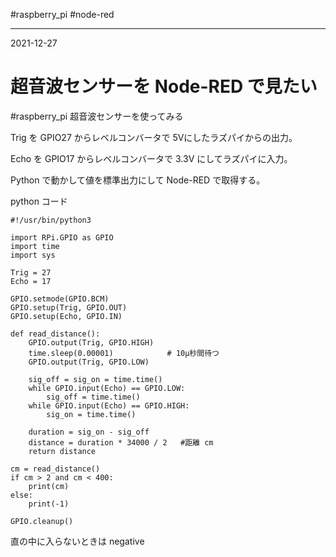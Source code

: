 #raspberry_pi  #node-red 

---
2021-12-27

#  超音波センサーを Node-RED で見たい

#raspberry_pi   超音波センサーを使ってみる

Trig を GPIO27 からレベルコンバータで 5Vにしたラズパイからの出力。

Echo を GPIO17 からレベルコンバータで 3.3V にしてラズパイに入力。

Python で動かして値を標準出力にして Node-RED で取得する。


python コード

```python3
#!/usr/bin/python3
 
import RPi.GPIO as GPIO
import time
import sys
 
Trig = 27
Echo = 17
 
GPIO.setmode(GPIO.BCM)
GPIO.setup(Trig, GPIO.OUT)
GPIO.setup(Echo, GPIO.IN)

def read_distance():
    GPIO.output(Trig, GPIO.HIGH)
    time.sleep(0.00001)            # 10μ秒間待つ
    GPIO.output(Trig, GPIO.LOW)

    sig_off = sig_on = time.time()
    while GPIO.input(Echo) == GPIO.LOW:
        sig_off = time.time()
    while GPIO.input(Echo) == GPIO.HIGH:
        sig_on = time.time()

    duration = sig_on - sig_off
    distance = duration * 34000 / 2   #距離 cm
    return distance

cm = read_distance()
if cm > 2 and cm < 400:
    print(cm)
else:
    print(-1)

GPIO.cleanup()
```

直の中に入らないときは negative


